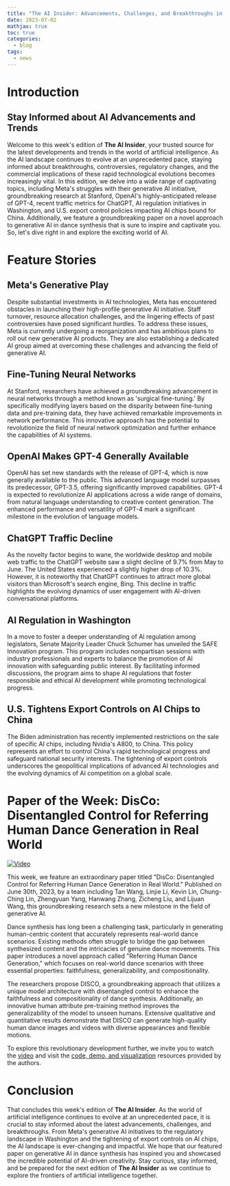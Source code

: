 ```yaml
---
title: "The AI Insider: Advancements, Challenges, and Breakthroughs in Artificial Intelligence"
date: 2023-07-02
mathjax: true
toc: true
categories:
  - blog
tags:
  - news
---
```


# Introduction

## Stay Informed about AI Advancements and Trends

Welcome to this week's edition of **The AI Insider**, your trusted source for the latest developments and trends in the world of artificial intelligence. As the AI landscape continues to evolve at an unprecedented pace, staying informed about breakthroughs, controversies, regulatory changes, and the commercial implications of these rapid technological evolutions becomes increasingly vital. In this edition, we delve into a wide range of captivating topics, including Meta's struggles with their generative AI initiative, groundbreaking research at Stanford, OpenAI's highly-anticipated release of GPT-4, recent traffic metrics for ChatGPT, AI regulation initiatives in Washington, and U.S. export control policies impacting AI chips bound for China. Additionally, we feature a groundbreaking paper on a novel approach to generative AI in dance synthesis that is sure to inspire and captivate you. So, let's dive right in and explore the exciting world of AI.

# Feature Stories

## Meta's Generative Play

Despite substantial investments in AI technologies, Meta has encountered obstacles in launching their high-profile generative AI initiative. Staff turnover, resource allocation challenges, and the lingering effects of past controversies have posed significant hurdles. To address these issues, Meta is currently undergoing a reorganization and has ambitious plans to roll out new generative AI products. They are also establishing a dedicated AI group aimed at overcoming these challenges and advancing the field of generative AI.

## Fine-Tuning Neural Networks

At Stanford, researchers have achieved a groundbreaking advancement in neural networks through a method known as 'surgical fine-tuning.' By specifically modifying layers based on the disparity between fine-tuning data and pre-training data, they have achieved remarkable improvements in network performance. This innovative approach has the potential to revolutionize the field of neural network optimization and further enhance the capabilities of AI systems.

## OpenAI Makes GPT-4 Generally Available

OpenAI has set new standards with the release of GPT-4, which is now generally available to the public. This advanced language model surpasses its predecessor, GPT-3.5, offering significantly improved capabilities. GPT-4 is expected to revolutionize AI applications across a wide range of domains, from natural language understanding to creative content generation. The enhanced performance and versatility of GPT-4 mark a significant milestone in the evolution of language models.

## ChatGPT Traffic Decline

As the novelty factor begins to wane, the worldwide desktop and mobile web traffic to the ChatGPT website saw a slight decline of 9.7% from May to June. The United States experienced a slightly higher drop of 10.3%. However, it is noteworthy that ChatGPT continues to attract more global visitors than Microsoft's search engine, Bing. This decline in traffic highlights the evolving dynamics of user engagement with AI-driven conversational platforms.

## AI Regulation in Washington

In a move to foster a deeper understanding of AI regulation among legislators, Senate Majority Leader Chuck Schumer has unveiled the SAFE Innovation program. This program includes nonpartisan sessions with industry professionals and experts to balance the promotion of AI innovation with safeguarding public interest. By facilitating informed discussions, the program aims to shape AI regulations that foster responsible and ethical AI development while promoting technological progress.

## U.S. Tightens Export Controls on AI Chips to China

The Biden administration has recently implemented restrictions on the sale of specific AI chips, including Nvidia's A800, to China. This policy represents an effort to control China's rapid technological progress and safeguard national security interests. The tightening of export controls underscores the geopolitical implications of advanced AI technologies and the evolving dynamics of AI competition on a global scale.

# Paper of the Week: DisCo: Disentangled Control for Referring Human Dance Generation in Real World

[![Video](https://img.youtube.com/vi/alJKsj3JpBo/0.jpg)](https://www.youtube.com/watch?v=alJKsj3JpBo)

This week, we feature an extraordinary paper titled "DisCo: Disentangled Control for Referring Human Dance Generation in Real World." Published on June 30th, 2023, by a team including Tan Wang, Linjie Li, Kevin Lin, Chung-Ching Lin, Zhengyuan Yang, Hanwang Zhang, Zicheng Liu, and Lijuan Wang, this groundbreaking research sets a new milestone in the field of generative AI.

Dance synthesis has long been a challenging task, particularly in generating human-centric content that accurately represents real-world dance scenarios. Existing methods often struggle to bridge the gap between synthesized content and the intricacies of genuine dance movements. This paper introduces a novel approach called "Referring Human Dance Generation," which focuses on real-world dance scenarios with three essential properties: faithfulness, generalizability, and compositionality.

The researchers propose DISCO, a groundbreaking approach that utilizes a unique model architecture with disentangled control to enhance the faithfulness and compositionality of dance synthesis. Additionally, an innovative human attribute pre-training method improves the generalizability of the model to unseen humans. Extensive qualitative and quantitative results demonstrate that DISCO can generate high-quality human dance images and videos with diverse appearances and flexible motions.

To explore this revolutionary development further, we invite you to watch the [video](https://www.youtube.com/watch?v=alJKsj3JpBo) and visit the [code, demo, and visualization](https://disco-dance.github.io/) resources provided by the authors.

# Conclusion

That concludes this week's edition of **The AI Insider**. As the world of artificial intelligence continues to evolve at an unprecedented pace, it is crucial to stay informed about the latest advancements, challenges, and breakthroughs. From Meta's generative AI initiatives to the regulatory landscape in Washington and the tightening of export controls on AI chips, the AI landscape is ever-changing and impactful. We hope that our featured paper on generative AI in dance synthesis has inspired you and showcased the incredible potential of AI-driven creativity. Stay curious, stay informed, and be prepared for the next edition of **The AI Insider** as we continue to explore the frontiers of artificial intelligence together.

